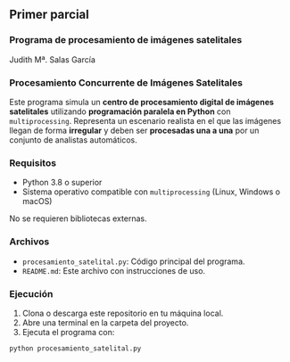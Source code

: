 ## Primer parcial
### Programa de procesamiento de imágenes satelitales
Judith Mª. Salas García

### Procesamiento Concurrente de Imágenes Satelitales

Este programa simula un **centro de procesamiento digital de imágenes satelitales** utilizando **programación paralela en Python** con `multiprocessing`. Representa un escenario realista en el que las imágenes llegan de forma **irregular** y deben ser **procesadas una a una** por un conjunto de analistas automáticos.

### Requisitos

- Python 3.8 o superior
- Sistema operativo compatible con `multiprocessing` (Linux, Windows o macOS)

No se requieren bibliotecas externas.

### Archivos

- `procesamiento_satelital.py`: Código principal del programa.
- `README.md`: Este archivo con instrucciones de uso.

### Ejecución

1. Clona o descarga este repositorio en tu máquina local.
2. Abre una terminal en la carpeta del proyecto.
3. Ejecuta el programa con:

```bash
python procesamiento_satelital.py

